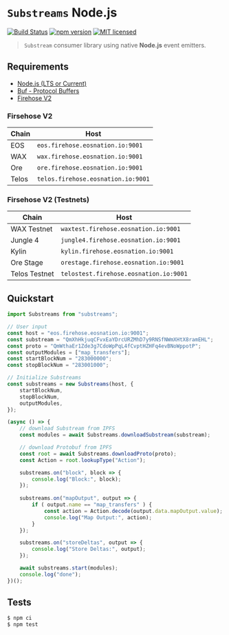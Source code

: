 # `Substreams` **Node.js**

[![Build Status](https://github.com/EOS-Nation/substreams-nodejs/actions/workflows/test.yml/badge.svg)](https://github.com/EOS-Nation/substreams-nodejs/actions/workflows/test.yml)
[![npm version](https://badge.fury.io/js/substreams-nodejs.svg)](https://badge.fury.io/js/substreams-nodejs)
[![MIT licensed](https://img.shields.io/badge/license-MIT-blue.svg)](https://raw.githubusercontent.com/EOS-Nation/substreams-nodejs/master/LICENSE)

> `Substream` consumer library using native **Node.js** event emitters.

## Requirements

- [Node.js (LTS or Current)](https://nodejs.org/en/)
- [Buf - Protocol Buffers](https://buf.build/)
- [Firehose V2](https://eos.firehose.eosnation.io)

### Firsehose V2

| Chain       | Host     |
|-------------|----------|
| EOS         | `eos.firehose.eosnation.io:9001`
| WAX         | `wax.firehose.eosnation.io:9001`
| Ore         | `ore.firehose.eosnation.io:9001`
| Telos       | `telos.firehose.eosnation.io:9001`

### Firsehose V2 (Testnets)

| Chain         | Host     |
|---------------|----------|
| WAX Testnet   | `waxtest.firehose.eosnation.io:9001`
| Jungle 4      | `jungle4.firehose.eosnation.io:9001`
| Kylin         | `kylin.firehose.eosnation.io:9001`
| Ore Stage     | `orestage.firehose.eosnation.io:9001`
| Telos Testnet | `telostest.firehose.eosnation.io:9001`

## Quickstart

```js
import Substreams from "substreams";

// User input
const host = "eos.firehose.eosnation.io:9001";
const substream = "QmXhHkjuqCFvxEaYDrcURZMhD7y9RNSfNWmXHtX8ramEHL";
const proto = "QmWthaEr1Zde3g7CdoWpPqL4fCvptHZHFq4evBNoWppotP";
const outputModules = ["map_transfers"];
const startBlockNum = "283000000";
const stopBlockNum = "283001000";

// Initialize Substreams
const substreams = new Substreams(host, {
    startBlockNum,
    stopBlockNum,
    outputModules,
});

(async () => {
    // download Substream from IPFS
    const modules = await Substreams.downloadSubstream(substream);

    // download Protobuf from IPFS
    const root = await Substreams.downloadProto(proto);
    const Action = root.lookupType("Action");

    substreams.on("block", block => {
        console.log("Block:", block);
    });
    
    substreams.on("mapOutput", output => {
        if ( output.name == "map_transfers" ) {
            const action = Action.decode(output.data.mapOutput.value);
            console.log("Map Output:", action);
        }
    });

    substreams.on("storeDeltas", output => {
        console.log("Store Deltas:", output);
    });

    await substreams.start(modules);
    console.log("done");
})();
```

## Tests

```bash
$ npm ci
$ npm test
```